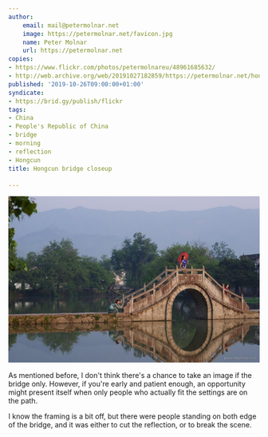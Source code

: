 ```yaml
---
author:
    email: mail@petermolnar.net
    image: https://petermolnar.net/favicon.jpg
    name: Peter Molnar
    url: https://petermolnar.net
copies:
- https://www.flickr.com/photos/petermolnareu/48961685632/
- http://web.archive.org/web/20191027182859/https://petermolnar.net/hongcun-bridge-2/index.html
published: '2019-10-26T09:00:00+01:00'
syndicate:
- https://brid.gy/publish/flickr
tags:
- China
- People's Republic of China
- bridge
- morning
- reflection
- Hongcun
title: Hongcun bridge closeup

---
```


![](hongcun-bridge-2.jpg)

As mentioned before, I don't think there's a chance to take an image if
the bridge only. However, if you're early and patient enough, an
opportunity might present itself when only people who actually fit the
settings are on the path.

I know the framing is a bit off, but there were people standing on both
edge of the bridge, and it was either to cut the reflection, or to break
the scene.